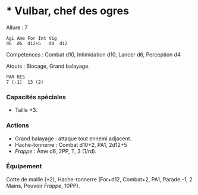 
# * Vulbar, chef des ogres

Allure : 7

	Agi	Âme	For	Int	Vig
	d6	d6	d12+5	d4	d12

Compétences : Combat d10, Intimidation d10, Lancer d6, Perception d4

Atouts : Blocage, Grand balayage.

	PAR	RES
	7 (-1)	13 (2)

### Capacités spéciales
- Taille +3.

### Actions
- Grand balayage : attaque tout ennemi adjacent.
- Hache-tonnerre : Combat d10+2, PA1, 2d12+5
- _Frappe_ : Âme d6, 2PP, T, 3 (1/rd).

### Équipement
Cotte de maille (+2), Hache-tonnerre (For+d12, Combat+2, PA1, Parade -1, 2 Mains, Pouvoir _Frappe_, 10PP).
